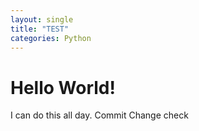 ```yaml
---
layout: single
title: "TEST"
categories: Python
---
```


# Hello World!

I can do this all day.
Commit Change check
